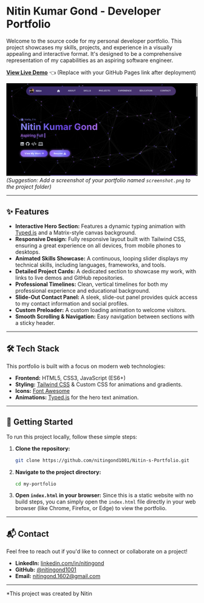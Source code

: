# Nitin Kumar Gond - Developer Portfolio

Welcome to the source code for my personal developer portfolio. This project showcases my skills, projects, and experience in a visually appealing and interactive format. It's designed to be a comprehensive representation of my capabilities as an aspiring software engineer.

**[View Live Demo](https://github.com/nitingond1001/Nitin-s-Portfolio.git)** 👈 (Replace with your GitHub Pages link after deployment)

![Portfolio Screenshot](screenshot.png)
*(Suggestion: Add a screenshot of your portfolio named `screenshot.png` to the project folder)*

---

## ✨ Features

-   **Interactive Hero Section:** Features a dynamic typing animation with [Typed.js](https://github.com/mattboldt/typed.js) and a Matrix-style canvas background.
-   **Responsive Design:** Fully responsive layout built with Tailwind CSS, ensuring a great experience on all devices, from mobile phones to desktops.
-   **Animated Skills Showcase:** A continuous, looping slider displays my technical skills, including languages, frameworks, and tools.
-   **Detailed Project Cards:** A dedicated section to showcase my work, with links to live demos and GitHub repositories.
-   **Professional Timelines:** Clean, vertical timelines for both my professional experience and educational background.
-   **Slide-Out Contact Panel:** A sleek, slide-out panel provides quick access to my contact information and social profiles.
-   **Custom Preloader:** A custom loading animation to welcome visitors.
-   **Smooth Scrolling & Navigation:** Easy navigation between sections with a sticky header.

---

## 🛠️ Tech Stack

This portfolio is built with a focus on modern web technologies:

-   **Frontend:** HTML5, CSS3, JavaScript (ES6+)
-   **Styling:** [Tailwind CSS](https://tailwindcss.com/) & Custom CSS for animations and gradients.
-   **Icons:** [Font Awesome](https://fontawesome.com/)
-   **Animations:** [Typed.js](https://github.com/mattboldt/typed.js) for the hero text animation.

---

## 🚀 Getting Started

To run this project locally, follow these simple steps:

1.  **Clone the repository:**
    ```bash
    git clone https://github.com/nitingond1001/Nitin-s-Portfolio.git
    ```

2.  **Navigate to the project directory:**
    ```bash
    cd my-portfolio
    ```

3.  **Open `index.html` in your browser:**
    Since this is a static website with no build steps, you can simply open the `index.html` file directly in your web browser (like Chrome, Firefox, or Edge) to view the portfolio.

---

## 📬 Contact

Feel free to reach out if you'd like to connect or collaborate on a project!

-   **LinkedIn:** [linkedin.com/in/nitingond](https://linkedin.com/in/nitingond)
-   **GitHub:** [@nitingond1001](https://github.com/nitingond1001)
-   **Email:** nitingond.1602@gmail.com

---

*This project was created by Nitin